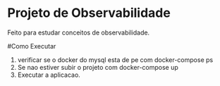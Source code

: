 # Projeto de Observabilidade
Feito para estudar conceitos de observabilidade.

#Como Executar
1) verificar se o docker do mysql esta de pe com docker-compose ps
2) Se nao estiver subir o projeto com docker-compose up
3) Executar a aplicacao.
